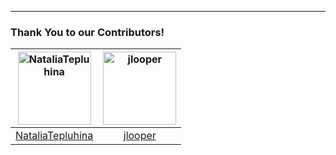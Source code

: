 - - -

### Thank You to our Contributors!

[<img alt="NataliaTepluhina" src="https://avatars0.githubusercontent.com/u/18719025?v=4&s=117" width="117">](https://github.com/NataliaTepluhina) |[<img alt="jlooper" src="https://avatars2.githubusercontent.com/u/1450004?v=4&s=117" width="117">](https://github.com/jlooper) |
:---: |:---: |
[NataliaTepluhina](https://github.com/NataliaTepluhina) |[jlooper](https://github.com/jlooper) 